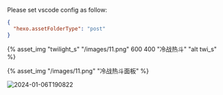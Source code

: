 Please set vscode config as follow:

```json
{
  "hexo.assetFolderType": "post"
}
```

{% asset_img "twilight_s" "/images/11.png" 600 400 "冷战热斗" "alt twi_s" %}

{% asset_img "/images/11.png" "冷战热斗面板" %}

![2024-01-06T190822](\images\issue_89\2024-01-06T190822.png)
